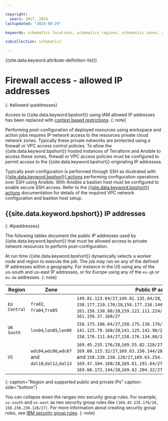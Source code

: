 ```yaml
---

copyright:
  years: 2017, 2024
lastupdated: "2024-08-29"

keywords: schematics locations, schematics regions, schematics zones, schematics endpoints, schematics service endpoints

subcollection: schematics

---
```


{{site.data.keyword.attribute-definition-list}}

# Firewall access - allowed IP addresses 
{: #allowed-ipaddresses}

Access to {{site.data.keyword.bpshort}} using IAM allowed IP addresses has been replaced with [context based restrictions](/docs/schematics?topic=schematics-access-control-cbr). {: note}

Performing post-configuration of deployed resources using workspace and action jobs requires IP network access to the resources private cloud network zones. Typically these private networks are protected using a firewall or VPC access control policies. To allow the {{site.data.keyword.bpshort}} hosted instances of Terraform and Ansible to access these zones, firewall or VPC access policies must be configured to permit access to the {{site.data.keyword.bpshort}} originating IP addresses.

Typically post-configuration is performed through SSH as illustrated with [{{site.data.keyword.bpshort}} actions](/docs/schematics?topic=schematics-sc-actions) performing configuration operations over SSH using Ansible. With Ansible a bastion host must be configured to enable secure SSH access. Refer to the [{{site.data.keyword.bpshort}} actions](/docs/schematics?topic=schematics-sc-actions#sc-actions-overview) documentation for details of the required VPC network configuration and bastion host setup.

## {{site.data.keyword.bpshort}} IP addresses 
{: #ipaddresses}

The following tables document the public IP addresses used by {{site.data.keyword.bpshort}} that must be allowed access to private network resources to perform post-configuration.  

At run time {{site.data.keyword.bpshort}} dynamically selects a worker node and region to execute the job. The job may run on any of the defined IP addresses within a geography. For instance in the US using any of the us-south and us-east IP addresses, or for Europe using any of the `eu-gb` or `eu-de` addresses.
{: note}

| Region | Zone | Public IP addresses | Private IP addresses |
| --- | --- | --- | --- |
| `EU Central` | `fra02`, `fra04`,`fra05` | `149.81.123.64/27`,`149.81.135.64/28`,</br>`158.177.210.176/28`,`158.177.216.144/28`,</br>`161.156.138.80/28`,`159.122.111.224/27`,</br>`161.156.37.160/27`| `10.123.76.192/26`,`10.194.127.64/26`,`10.75.204.128/26` |
| `UK South` | `lon04`,`lon05`,`lon06` | `158.175.106.64/27`,`158.175.138.176/28`,</br>`141.125.79.160/28`,`141.125.142.96/27`,</br>`158.176.111.64/27`,`158.176.134.80/28` | `10.45.215.128/26`,</br>`10.196.59.0/26`,`10.72.173.0/26` |
| `US` | `wdc04`,`wdc06`,`wdc07` and `dal10`,`dal12`,`dal13`| `169.45.235.176/28`,`169.55.82.128/27`,</br>`169.60.115.32/27`,`169.63.150.144/28`,`169.62.1.224/28`,`169.62.53.64/27` and `150.238.230.128/27`,`169.63.254.64/28`,</br>`169.47.104.160/28`,`169.61.191.64/27`,</br>`169.60.172.144/28`,`169.62.204.32/27` | `10.148.98.0/26`,`10.189.2.128/26`,</br>`10.190.16.128/26`,`10.191.181.64/26`,</br>`10.95.173.64/26`,`10.185.16.64/26`,</br>`10.220.38.64/26` |
{: caption="Region and supported public and private IPs" caption-side="bottom"}

You can collapse down the ranges into security group rules. For example, `us-south` and `us-east` as two security group rules like `[169.45.235.176/28, 150.238.230.128/27]`. For more information about creating security group rules, see [IBM security group rules](/docs/security-groups?topic=security-groups-security-groups-guidelines#rules-1).
{: note}
